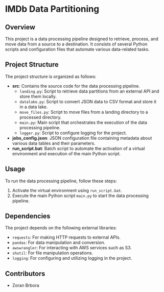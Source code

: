 
# IMDb Data Partitioning

## Overview

This project is a data processing pipeline designed to retrieve, process, and move data from a source to a destination. It consists of several Python scripts and configuration files that automate various data-related tasks.

## Project Structure

The project structure is organized as follows:

- **src**: Contains the source code for the data processing pipeline.
  - `landing.py`: Script to retrieve data partitions from an external API and store them locally.
  - `datalake.py`: Script to convert JSON data to CSV format and store it in a data lake.
  - `move_files.py`: Script to move files from a landing directory to a processed directory.
  - `main.py`: Main script that orchestrates the execution of the data processing pipeline.
  - `logger.py`: Script to configure logging for the project.
- **jobs_config.json**: JSON configuration file containing metadata about various data tables and their parameters.
- **run_script.bat**: Batch script to automate the activation of a virtual environment and execution of the main Python script.

## Usage

To run the data processing pipeline, follow these steps:

1. Activate the virtual environment using `run_script.bat`.
2. Execute the main Python script `main.py` to start the data processing pipeline.

## Dependencies

The project depends on the following external libraries:

- `requests`: For making HTTP requests to external APIs.
- `pandas`: For data manipulation and conversion.
- `awswrangler`: For interacting with AWS services such as S3.
- `shutil`: For file manipulation operations.
- `logging`: For configuring and utilizing logging in the project.

## Contributors

- Zoran Brbora
